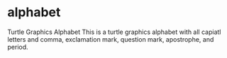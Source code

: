 # alphabet
Turtle Graphics Alphabet
This is a turtle graphics alphabet with all capiatl letters and comma, exclamation mark, question mark, apostrophe, and period.
